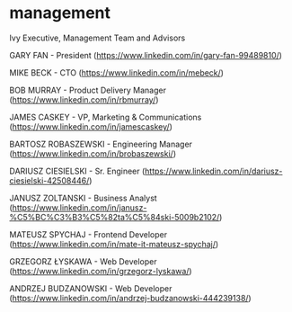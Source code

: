 # management
Ivy Executive, Management Team and Advisors

GARY FAN - President (https://www.linkedin.com/in/gary-fan-99489810/)

MIKE BECK - CTO (https://www.linkedin.com/in/mebeck/)

BOB MURRAY - Product Delivery Manager (https://www.linkedin.com/in/rbmurray/)

JAMES CASKEY - VP, Marketing & Communications (https://www.linkedin.com/in/jamescaskey/)

BARTOSZ ROBASZEWSKI - Engineering Manager (https://www.linkedin.com/in/brobaszewski/)

DARIUSZ CIESIELSKI - Sr. Engineer (https://www.linkedin.com/in/dariusz-ciesielski-42508446/)

JANUSZ ZOLTANSKI - Business Analyst (https://www.linkedin.com/in/janusz-%C5%BC%C3%B3%C5%82ta%C5%84ski-5009b2102/)

MATEUSZ SPYCHAJ - Frontend Developer (https://www.linkedin.com/in/mate-it-mateusz-spychaj/)

GRZEGORZ ŁYSKAWA - Web Developer (https://www.linkedin.com/in/grzegorz-lyskawa/)

ANDRZEJ BUDZANOWSKI - Web Developer (https://www.linkedin.com/in/andrzej-budzanowski-444239138/)
